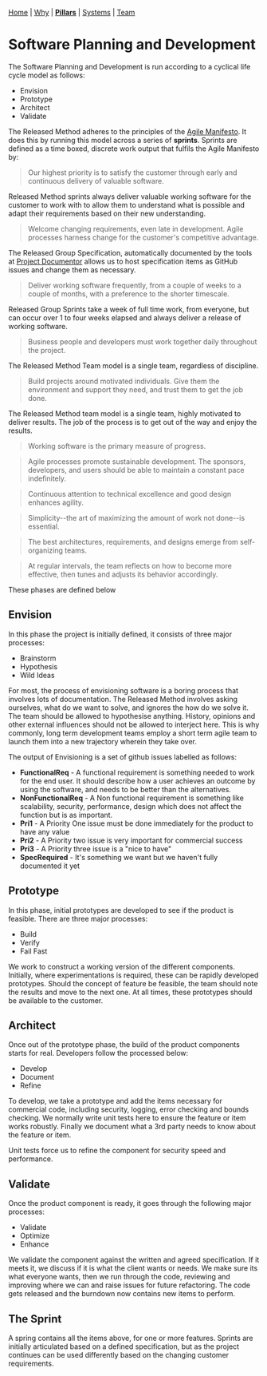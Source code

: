[Home](README.md) | [Why](why.md) | **[Pillars](pillars.md)** | [Systems](systems.md) | [Team](team-model.md)
# Software Planning and Development

The Software Planning and Development is run according to a cyclical life cycle model as follows:

* Envision
* Prototype
* Architect
* Validate

The Released Method adheres to the principles of the [Agile Manifesto](https://agilemanifesto.org/). It does this by running this model across a series of **sprints**. Sprints are defined as a time boxed, discrete work output that fulfils the Agile Manifesto by:

> Our highest priority is to satisfy the customer through early and continuous delivery of valuable software.

Released Method sprints always deliver valuable working software for the customer to work with to allow them to understand what is possible and adapt their requirements based on their new understanding.

> Welcome changing requirements, even late in development. Agile processes harness change for
the customer's competitive advantage.

The Released Group Specification, automatically documented by the tools at [Project Documentor](https://github.com/nickbeau/project-documentor) allows us to host specification items as GitHub issues and change them as necessary.

> Deliver working software frequently, from a couple of weeks to a couple of months, with a 
preference to the shorter timescale.

Released Group Sprints take a week of full time work, from everyone, but can occur over 1 to four weeks elapsed and always deliver a release of working software.

> Business people and developers must work together daily throughout the project.

The Released Method Team model is a single team, regardless of discipline.

> Build projects around motivated individuals. Give them the environment and support they need,
and trust them to get the job done.

The Released Method team model is a single team, highly motivated to deliver results. The job of the process is to get out of the way and enjoy the results.

> Working software is the primary measure of progress.

> Agile processes promote sustainable development. The sponsors, developers, and users should be able
to maintain a constant pace indefinitely.

> Continuous attention to technical excellence and good design enhances agility.

> Simplicity--the art of maximizing the amount of work not done--is essential.

> The best architectures, requirements, and designs emerge from self-organizing teams.

> At regular intervals, the team reflects on how to become more effective, then tunes and adjusts
its behavior accordingly.

These phases are defined below

## Envision
In this phase the project is initially defined, it consists of three major processes:

* Brainstorm
* Hypothesis
* Wild Ideas

For most, the process of envisioning software is a boring process that involves lots of documentation. The Released Method involves asking ourselves, what do we want to solve, and ignores the how do we solve it. The team should be allowed to hypothesise anything. History, opinions and other external influences should not be allowed to interject here. This is why commonly, long term development teams employ a short term agile team to launch them into a new trajectory wherein they take over.

The output of Envisioning is a set of github issues labelled as follows:

- **FunctionalReq** - A functional requirement is something needed to work for the end user. It should describe how a user achieves an outcome by using the software, and needs to be better than the alternatives.
- **NonFunctionalReq** - A Non functional requirement is something like scalability, security, performance, design which does not affect the function but is as important.
- **Pri1** - A Priority One issue must be done immediately for the product to have any value
- **Pri2** - A Priority two issue is very important for commercial success
- **Pri3** - A Priority three issue is a "nice to have"
- **SpecRequired** - It's something we want but we haven't fully documented it yet


## Prototype
In this phase, initial prototypes are developed to see if the product is feasible. There are three major processes:

* Build
* Verify
* Fail Fast

We work to construct a working version of the different components. Initially, where experimentations is required, these can be rapidly developed prototypes. Should the concept of feature be feasible, the team should note the results and move to the next one. At all times, these prototypes should be available to the customer.

## Architect
Once out of the prototype phase, the build of the product components starts for real. Developers follow the processed below:

* Develop
* Document
* Refine

To develop, we take a prototype and add the items necessary for commercial code, including security, logging, error checking and bounds checking. We normally write unit tests here to ensure the feature or item works robustly. Finally we document what a 3rd party needs to know about the feature or item.

Unit tests force us to refine the component for security speed and performance.


## Validate
Once the product component is ready, it goes through the following major processes:

* Validate
* Optimize
* Enhance

We validate the component against the written and agreed specification. If it meets it, we discuss if it is what the client wants or needs. We make sure its what everyone wants, then we run through the code, reviewing and improving where we can and raise issues for future refactoring. The code gets released and the burndown now contains new items to perform.


## The Sprint

A spring contains all the items above, for one or more features. Sprints are initially articulated based on a defined specification, but as the project continues can be used differently based on the changing customer requirements.
